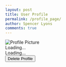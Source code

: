 ```yaml
---
layout: post
title: User Profile
permalink: /profile_page/
author: Spencer Lyons
comments: true
---
```


<!-- Link to the external CSS file -->
<link rel="stylesheet" href="{{ site.baseurl }}/assets/css/profile_style.css">
<html lang="en">
<head>
    <meta charset="UTF-8">
    <meta name="viewport" content="width=device-width, initial-scale=1.0">
    <title>User Profile</title>
    <link rel="stylesheet" href="/socialmedia_frontend/assets/css/profile_style.css">
</head>
<body>
    <div class="profile-header">
        <img src="http://127.0.0.1:8887/socialmedia_frontend/images/logo.png" alt="Profile Picture" class="profile-picture" />
        <div class="name" id="username">Loading...</div>
        <div class="theme" id="theme-preference">Loading...</div>
        <button id="delete-btn" class="delete-button">Delete Profile</button>
    </div>
    <script>
        // API Endpoint
        const apiUrl = 'http://127.0.0.1:8887/api/user_profile'; // Replace with your API URL
        // Fetch user data and populate the profile
        async function loadProfile() {
            try {
                const userId = 1;
                const response = await fetch(`${apiUrl}?user_id=${userId}`);
                const data = await response.json();
                // Populate profile details
                document.getElementById('link').src = data.link || 'http://127.0.0.1:8887/socialmedia_frontend/images/logo.png';
                document.getElementById('username').textContent = data.name || 'Unknown User';
                document.getElementById('theme-prefrence').textContent = `Preferred Theme: ${data.theme || 'Light'}`;
            } catch (error) {
                console.error('Error fetching profile data:', error);
            }
        }
        // Load profile on page load
        async function deleteProfile() {
            const confirmation = confirm('Are you sure you want to delete this profile?');
            if (!confirmation) return;
            try {
                const response = await fetch(`${apiUrl}`, {
                    method: 'DELETE',
                    headers: {
                        'Content-Type': 'application/json',
                    },
                    body: JSON.stringify({ user_id: 1 }) // Replace 1 with the actual user ID
                });
                if (response.ok) {
                    alert('Profile deleted successfully!');
                    document.getElementById('link').src = '/images/logo.png';
                    document.getElementById('name').textContent = 'Unknown User';
                    document.getElementById('theme').textContent = 'Preferred Theme: Light';
                } else {
                    const errorData = await response.json();
                    alert(`Error deleting profile: ${errorData.message}`);
                }
            } catch (error) {
                console.error('Error deleting profile:', error);
            }
        }
        // Load profile on page load
        document.addEventListener('DOMContentLoaded', () => {
            loadProfile();
            document.getElementById('delete-btn').addEventListener('click', deleteProfile);
        });
    </script>
</body>
</html>